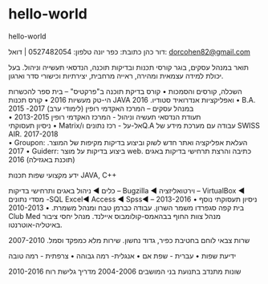 # hello-world
hello-world

דור כהן
כתובת: כפר יונה 
  טלפון: 0527482054 | דואל: dorcohen82@gmail.com

תואר במנהל עסקים, בוגר קורסי תכנות ובדיקות תוכנה, הנדסאי תעשייה וניהול. 
בעל יכולת למידה עצמאית ומהירה, ראייה מרחבית, יצירתיות וכישורי סדר וארגון.

השכלה, קורסים והסמכות
•	קורס בדיקת תוכנה ב"פרקטיס" – בית ספר להכשרות הי-טק מעשיות		2016
•	קורס תכנות   JAVA ואפליקציות אנדרואיד סטודיו.  				2016
•	B.A. במנהל עסקים – המרכז האקדמי רופין (לימודי ערב)				2017- 2015	
•	תעודת הנדסאי תעשיה וניהול - המרכז האקדמי רופין			      	2013-2015 			
ניסיון תעסוקתי 
•	Matrix/אל-על - רכז נתונים וQ.A עבודה עם מערכת מידע של SWISS AIR.                 2017-2018	
•	Groupon: העלאת אפליקציה ואתר חדש לשוק וביצוע בדיקות מקיפות של המוצר.                   2017
•	Guiderr: ביצוע בדיקות על מוצר web. כתיבה והרצת תרחישי בדיקות באגים (תוכנת באגזילה)  2016

ידע מקצועי
שפות תכנות
    JAVA, C++

כלים
◄ ניהול באגים ותרחישי בדיקות – Bugzilla  ◄ וירטואליזציה – VirtualBox ◄ מסדי נתונים -SQL 
Excel◄  Access ◄  Spss◄
ניסיון תעסוקתי נוסף
•	2013-2016 – בית קפה סגפרדו משמר השרון. 
עבודה כברמן טבח ומנהל משמרת.
•	2010-2013 Club Med
מנהל צוות החוף בבהאמס-קולומבוס איילנד.
מנהל יחסי ציבור באיטליה-אוטרנטו.

שרות צבאי
לוחם בחטיבת כפיר, גדוד נחשון.    שירות מלא כמפקד וסמל.                                                2007-2010

ידיעת שפות
•	עברית -  שפת אם
•	אנגלית-  רמה גבוהה
•	צרפתית - רמה טובה 

שונות
מתנדב בתנועת בני המושבים								2004-2006
מדריך גלישת רוח									2010-2016
